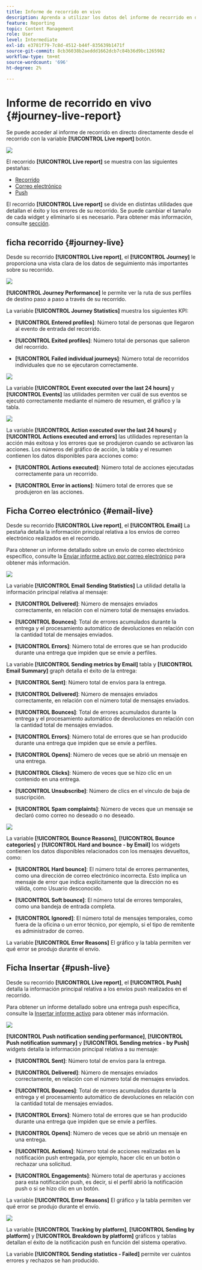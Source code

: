 ```yaml
---
title: Informe de recorrido en vivo
description: Aprenda a utilizar los datos del informe de recorrido en directo
feature: Reporting
topic: Content Management
role: User
level: Intermediate
exl-id: e3781f79-7c8d-4512-b44f-835639b1471f
source-git-commit: 8cb36038b2aeddd1662dcb7c84b36d9bc1265982
workflow-type: tm+mt
source-wordcount: '696'
ht-degree: 2%

---
```


# Informe de recorrido en vivo {#journey-live-report}

Se puede acceder al informe de recorrido en directo directamente desde el recorrido con la variable **[!UICONTROL Live report]** botón.

![](../assets/report_1.png)

El recorrido **[!UICONTROL Live report]** se muestra con las siguientes pestañas:

* [Recorrido](#journey-live)
* [Correo electrónico](#email-live)
* [Push](#push-live)

El recorrido **[!UICONTROL Live report]** se divide en distintas utilidades que detallan el éxito y los errores de su recorrido. Se puede cambiar el tamaño de cada widget y eliminarlo si es necesario. Para obtener más información, consulte [sección](live-report.md#modify-dashboard).

## ficha recorrido {#journey-live}

Desde su recorrido **[!UICONTROL Live report]**, el **[!UICONTROL Journey]** le proporciona una vista clara de los datos de seguimiento más importantes sobre su recorrido.

![](../assets/report_journey_2.png)

**[!UICONTROL Journey Performance]** le permite ver la ruta de sus perfiles de destino paso a paso a través de su recorrido.

La variable **[!UICONTROL Journey Statistics]** muestra los siguientes KPI:

* **[!UICONTROL Entered profiles]**: Número total de personas que llegaron al evento de entrada del recorrido.

* **[!UICONTROL Exited profiles]**: Número total de personas que salieron del recorrido.

* **[!UICONTROL Failed individual journeys]**: Número total de recorridos individuales que no se ejecutaron correctamente.

![](../assets/report_journey_3.png)

La variable **[!UICONTROL Event executed over the last 24 hours]** y **[!UICONTROL Events]** las utilidades permiten ver cuál de sus eventos se ejecutó correctamente mediante el número de resumen, el gráfico y la tabla.

![](../assets/report_journey_4.png)

La variable **[!UICONTROL Action executed over the last 24 hours]** y **[!UICONTROL Actions executed and errors]** las utilidades representan la acción más exitosa y los errores que se produjeron cuando se activaron las acciones. Los números del gráfico de acción, la tabla y el resumen contienen los datos disponibles para acciones como:

* **[!UICONTROL Actions executed]**: Número total de acciones ejecutadas correctamente para un recorrido.

* **[!UICONTROL Error in actions]**: Número total de errores que se produjeron en las acciones.

<!--
![](../assets/live_report_7.png)

>[!NOTE]
>
>The Offers widgets and metrics are only available if a decision was inserted in an email. For more information on Decision Management, refer to this [page](../offers/get-started/starting-offer-decisioning.md).

The **[!UICONTROL Offers statistic]** and **[!UICONTROL Offers statistics]** over time widgets measure your offer's success and impact on your targeted audience. It detail the main information relative to your message with KPIs:

* **[!UICONTROL Offer sent]**: Total number of sends for the offer.

* **[!UICONTROL Offer impression]**: Number of times the offer was opened in a delivery.

* **[!UICONTROL Offer clicks]**: Number of times an offer was clicked on in a delivery.
-->

## Ficha Correo electrónico {#email-live}

Desde su recorrido **[!UICONTROL Live report]**, el **[!UICONTROL Email]** La pestaña detalla la información principal relativa a los envíos de correo electrónico realizados en el recorrido.

Para obtener un informe detallado sobre un envío de correo electrónico específico, consulte la [Enviar informe activo por correo electrónico](email-live-report.md) para obtener más información.

![](../assets/report_email_1.png)

La variable **[!UICONTROL Email Sending Statistics]** La utilidad detalla la información principal relativa al mensaje:

* **[!UICONTROL Delivered]**: Número de mensajes enviados correctamente, en relación con el número total de mensajes enviados.

* **[!UICONTROL Bounces]**: Total de errores acumulados durante la entrega y el procesamiento automático de devoluciones en relación con la cantidad total de mensajes enviados.

* **[!UICONTROL Errors]**: Número total de errores que se han producido durante una entrega que impiden que se envíe a perfiles.

La variable **[!UICONTROL Sending metrics by Email]** tabla y **[!UICONTROL Email Summary]** graph detalla el éxito de la entrega:

* **[!UICONTROL Sent]**: Número total de envíos para la entrega.

* **[!UICONTROL Delivered]**: Número de mensajes enviados correctamente, en relación con el número total de mensajes enviados.

* **[!UICONTROL Bounces]**: Total de errores acumulados durante la entrega y el procesamiento automático de devoluciones en relación con la cantidad total de mensajes enviados.

* **[!UICONTROL Errors]**: Número total de errores que se han producido durante una entrega que impiden que se envíe a perfiles.

* **[!UICONTROL Opens]**: Número de veces que se abrió un mensaje en una entrega.

* **[!UICONTROL Clicks]**: Número de veces que se hizo clic en un contenido en una entrega.

* **[!UICONTROL Unsubscribe]**: Número de clics en el vínculo de baja de suscripción.

* **[!UICONTROL Spam complaints]**: Número de veces que un mensaje se declaró como correo no deseado o no deseado.

![](../assets/report_email_2.png)

La variable **[!UICONTROL Bounce Reasons]**, **[!UICONTROL Bounce categories]** y **[!UICONTROL Hard and bounce - by Email]** los widgets contienen los datos disponibles relacionados con los mensajes devueltos, como:

* **[!UICONTROL Hard bounce]**: El número total de errores permanentes, como una dirección de correo electrónico incorrecta. Esto implica un mensaje de error que indica explícitamente que la dirección no es válida, como Usuario desconocido.

* **[!UICONTROL Soft bounce]**: El número total de errores temporales, como una bandeja de entrada completa.

* **[!UICONTROL Ignored]**: El número total de mensajes temporales, como fuera de la oficina o un error técnico, por ejemplo, si el tipo de remitente es administrador de correo.

La variable **[!UICONTROL Error Reasons]** El gráfico y la tabla permiten ver qué error se produjo durante el envío.

## Ficha Insertar {#push-live}

Desde su recorrido **[!UICONTROL Live report]**, el **[!UICONTROL Push]** detalla la información principal relativa a los envíos push realizados en el recorrido.

Para obtener un informe detallado sobre una entrega push específica, consulte la [Insertar informe activo](push-live-report.md) para obtener más información.

![](../assets/report_push_1.png)

**[!UICONTROL Push notification sending performance]**, **[!UICONTROL Push notification summary]** y **[!UICONTROL Sending metrics - by Push]** widgets detalla la información principal relativa a su mensaje:

* **[!UICONTROL Sent]**: Número total de envíos para la entrega.

* **[!UICONTROL Delivered]**: Número de mensajes enviados correctamente, en relación con el número total de mensajes enviados.

* **[!UICONTROL Bounces]**: Total de errores acumulados durante la entrega y el procesamiento automático de devoluciones en relación con la cantidad total de mensajes enviados.

* **[!UICONTROL Errors]**: Número total de errores que se han producido durante una entrega que impiden que se envíe a perfiles.

* **[!UICONTROL Opens]**: Número de veces que se abrió un mensaje en una entrega.

* **[!UICONTROL Actions]**: Número total de acciones realizadas en la notificación push entregada, por ejemplo, hacer clic en un botón o rechazar una solicitud.

* **[!UICONTROL Engagements]**: Número total de aperturas y acciones para esta notificación push, es decir, si el perfil abrió la notificación push o si se hizo clic en un botón.

La variable **[!UICONTROL Error Reasons]** El gráfico y la tabla permiten ver qué error se produjo durante el envío.

![](../assets/report_push_2.png)

La variable **[!UICONTROL Tracking by platform]**, **[!UICONTROL Sending by platform]** y **[!UICONTROL Breakdown by platform]** gráficos y tablas detallan el éxito de la notificación push en función del sistema operativo.

La variable **[!UICONTROL Sending statistics - Failed]** permite ver cuántos errores y rechazos se han producido.
